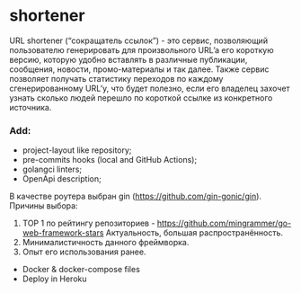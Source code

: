 # shortener
URL shortener (“сокращатель ссылок”) - это сервис, позволяющий пользователю генерировать  для произвольного URL’a его короткую версию, которую удобно вставлять в различные публикации, сообщения, новости, промо-материалы и так далее. Также сервис позволяет получать статистику переходов по каждому сгенерированному URL’у, что будет полезно, если его владелец захочет узнать сколько людей перешло по короткой ссылке из конкретного источника.

### Add:
- project-layout like repository;
- pre-commits hooks (local and GitHub Actions);
- golangci linters;
- OpenApi description;

В качестве роутера выбран gin (https://github.com/gin-gonic/gin).
Причины выбора:
1. TOP 1 по рейтингу репозиториев - https://github.com/mingrammer/go-web-framework-stars
   Актуальность, большая распространённость.
2. Минималистичность данного фреймворка.
3. Опыт его использования ранее.

- Docker & docker-compose files
- Deploy in Heroku

